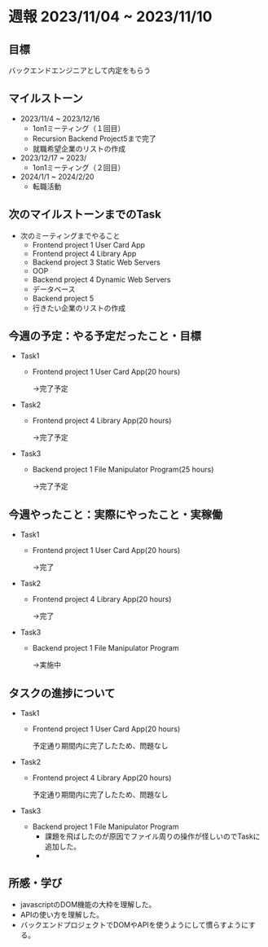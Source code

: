# 週報 2023/11/04 ~ 2023/11/10

## 目標
バックエンドエンジニアとして内定をもらう

## マイルストーン
- 2023/11/4 ~ 2023/12/16
    - 1on1ミーティング（１回目）
    - Recursion Backend Project5まで完了
    - 就職希望企業のリストの作成
- 2023/12/17 ~ 2023/
    - 1on1ミーティング（２回目）
- 2024/1/1 ~ 2024/2/20
    - 転職活動 

## 次のマイルストーンまでのTask
- 次のミーティングまでやること
    - Frontend project 1 User Card App
    - Frontend project 4 Library App
    - Backend project 3 Static Web Servers
    - OOP
    - Backend project 4 Dynamic Web Servers
    - データベース
    - Backend project 5
    - 行きたい企業のリストの作成
  

## 今週の予定：やる予定だったこと・目標
- Task1
    - Frontend project 1 User Card App(20 hours)

      ->完了予定
- Task2
    - Frontend project 4 Library App(20 hours)

      ->完了予定

- Task3
    - Backend project 1 File Manipulator Program(25 hours)

      ->完了予定

## 今週やったこと：実際にやったこと・実稼働
- Task1
    - Frontend project 1 User Card App(20 hours)

      ->完了
- Task2
    - Frontend project 4 Library App(20 hours)

      ->完了

- Task3
    - Backend project 1 File Manipulator Program

      ->実施中
## タスクの進捗について
- Task1
    - Frontend project 1 User Card App(20 hours)

      予定通り期間内に完了したため、問題なし
      
- Task2
    - Frontend project 4 Library App(20 hours)

       予定通り期間内に完了したため、問題なし

- Task3
    - Backend project 1 File Manipulator Program
        - 課題を飛ばしたのが原因でファイル周りの操作が怪しいのでTaskに追加した。
        - 
      
## 所感・学び
- javascriptのDOM機能の大枠を理解した。
- APIの使い方を理解した。
- バックエンドプロジェクトでDOMやAPIを使うようにして慣らすようにする。

